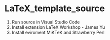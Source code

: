 # LaTeX_template_source
1. Run source in Visual Studio Code
2. Install extension LaTeX Workshop - James Yu
3. Install eviroment MiKTeK and Strawberry Perl